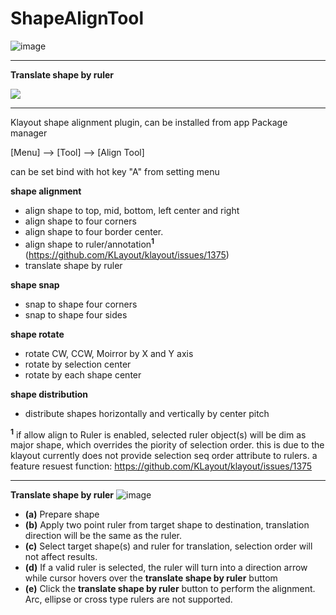 # ShapeAlignTool

![image](https://github.com/s910324/ShapeAlignTool/assets/1561043/38759453-72ed-40c7-80b7-283d5524d2ee)

----
<b> Translate shape by ruler </b>

[![](https://markdown-videos.vercel.app/youtube/OwIQwbtr9Ps?width=540&height=320)](https://youtu.be/OwIQwbtr9Ps)


----
Klayout shape alignment plugin, can be installed from app Package manager

[Menu] --> [Tool] --> [Align Tool]

can be set bind with hot key "A" from setting menu

<b>shape alignment</b>
* align shape to top, mid, bottom, left center and right
* align shape to four corners
* align shape to four border center.
* align shape to ruler/annotation<b><sup>1<sup></b> (https://github.com/KLayout/klayout/issues/1375)
* translate shape by ruler

<b>shape snap</b>
* snap to shape four corners
* snap to shape four sides

<b>shape rotate</b>
* rotate CW, CCW, Moirror by X and Y axis
* rotate by selection center
* rotate by each shape center

<b>shape distribution</b>
* distribute shapes horizontally and vertically by center pitch

<b><sup>1<sup></b> if allow align to Ruler is enabled, selected ruler object(s) will be dim as major shape, which overrides the piority of selection order.
this is due to the klayout currently does not provide selection seq order attribute to rulers.
a feature resuest function: https://github.com/KLayout/klayout/issues/1375


----
<b> Translate shape by ruler</b>
![image](https://github.com/s910324/ShapeAlignTool/assets/1561043/ab60eb85-8a63-4f9f-969f-66153c63c9df)


- **(a)** Prepare shape
- **(b)** Apply two point ruler from target shape to destination, translation direction will be the same as the ruler.
- **(c)** Select target shape(s) and ruler for translation, selection order will not affect results.
- **(d)** If a valid ruler is selected, the ruler will turn into a direction arrow while cursor hovers over the **translate shape by ruler** buttom
- **(e)** Click the **translate shape by ruler** button to perform the alignment.
Arc, ellipse or cross type rulers are not supported.
